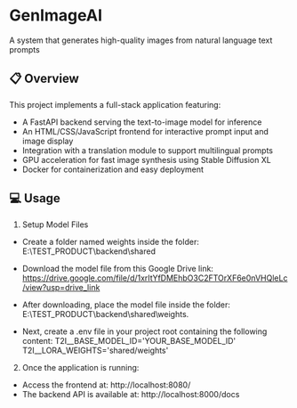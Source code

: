# GenImageAI
A system that generates high-quality images from natural language text prompts

## 📋 Overview

This project implements a full-stack application featuring:

- A FastAPI backend serving the text-to-image model for inference
- An HTML/CSS/JavaScript frontend for interactive prompt input and image display
- Integration with a translation module to support multilingual prompts
- GPU acceleration for fast image synthesis using Stable Diffusion XL
- Docker for containerization and easy deployment

## 💻 Usage

1. Setup Model Files

- Create a folder named weights inside the folder: E:\TEST_PRODUCT\backend\shared
- Download the model file from this Google Drive link: https://drive.google.com/file/d/1xrItYfDMEhbO3C2FTOrXF6e0nVHQleLc/view?usp=drive_link

- After downloading, place the model file inside the folder: E:\TEST_PRODUCT\backend\shared\weights.
- Next, create a .env file in your project root containing the following content:
        T2I__BASE_MODEL_ID='YOUR_BASE_MODEL_ID'
        T2I__LORA_WEIGHTS='shared/weights'

2. Once the application is running:

- Access the frontend at: http://localhost:8080/
- The backend API is available at: http://localhost:8000/docs
